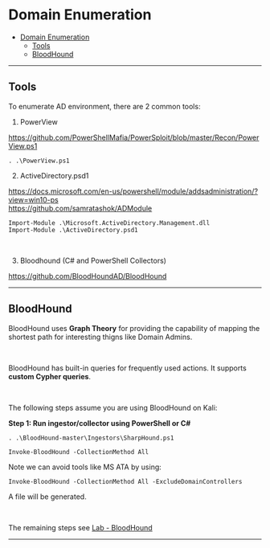 # Domain Enumeration

- [Domain Enumeration](#domain-enumeration)
  - [Tools](#tools)
  - [BloodHound](#bloodhound)

----

## Tools

To enumerate AD environment, there are 2 common tools:

1. PowerView

https://github.com/PowerShellMafia/PowerSploit/blob/master/Recon/PowerView.ps1

```
. .\PowerView.ps1
```

2. ActiveDirectory.psd1

https://docs.microsoft.com/en-us/powershell/module/addsadministration/?view=win10-ps
<br/>
https://github.com/samratashok/ADModule

```
Import-Module .\Microsoft.ActiveDirectory.Management.dll
Import-Module .\ActiveDirectory.psd1
```

<br/>

3. Bloodhound (C# and PowerShell Collectors)
   
https://github.com/BloodHoundAD/BloodHound

----

## BloodHound

BloodHound uses **Graph Theory** for providing the capability of mapping the shortest path for interesting thigns like Domain Admins.

<br/>

BloodHound has built-in queries for frequently used actions. It supports **custom Cypher queries**.

<br/>

The following steps assume you are using BloodHound on Kali:

**Step 1: Run ingestor/collector using PowerShell or C#**

```
. .\BloodHound-master\Ingestors\SharpHound.ps1
```

```
Invoke-BloodHound -CollectionMethod All
```

Note we can avoid tools like MS ATA by using:

```
Invoke-BloodHound -CollectionMethod All -ExcludeDomainControllers
```

A file will be generated.

<br/>

The remaining steps see [Lab - BloodHound](l00-Bloudhound.md)

----

